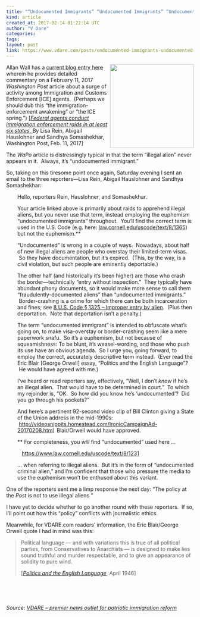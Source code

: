 ```yaml
---
title: "“Undocumented Immigrants” “Undocumented Immigrants” “Undocumented Immigrants” Aieee!!!"
kind: article
created_at: 2017-02-14 01:22:14 UTC
author: "V Dare"
categories: 
tags: 
layout: post
link: https://www.vdare.com/posts/undocumented-immigrants-undocumented-immigrants-undocumented-immigrants-aieee
---
```



<!--
   “Undocumented Immigrants” “Undocumented Immigrants” “Undocumented Immigrants” Aieee!!!             # => "I Made a Pretty Gem - Planet.rb"
   https://www.vdare.com/posts/undocumented-immigrants-undocumented-immigrants-undocumented-immigrants-aieee               # => "http://poteland.com/blog/i-made-a-pretty-gem-planet-dot-rb/"
   2017-02-14 01:22:14 UTC              # => "2012-04-14 05:17:00 UTC"
   &lt;div class=&quot;pf-content&quot;&gt;&lt;p&gt;&lt;img src=&quot;https://s3-us-west-2.amazonaws.com/vdare-live/wp-content/uploads/2017/02/13140045/trumpeffect-1024x608.jpg&quot; width=&quot;225&quot; align=&quot;right&quot;&gt;Allan Wall has a &lt;a href=&quot;http://www.vdare.com/posts/the-trump-effect-federal-officials-are-actually-enforcing-the-law&quot;&gt;current blog entry here&lt;/a&gt; wherein he provides detailed commentary on a February 11, 2017 &lt;em&gt;Washington Post&lt;/em&gt; article about a surge of activity among Immigration and Customs Enforcement [ICE] agents.  (Perhaps we should dub this “the immigration-enforcement awakening” or “the ICE spring.”) [&lt;em&gt;&lt;a href=&quot;https://www.washingtonpost.com/national/federal-agents-conduct-sweeping-immigration-enforcement-raids-in-at-least-6-states/2017/02/10/4b9f443a-efc8-11e6-b4ff-ac2cf509efe5_story.html?utm_term=.c81aca593ff2&quot;&gt;Federal agents conduct immigration enforcement raids in at least six states, &lt;/a&gt;&lt;/em&gt;By Lisa Rein, Abigail Hauslohner and Sandhya Somashekhar, Washington Post, Feb. 11, 2017]&lt;/p&gt;
&lt;p&gt;The &lt;em&gt;WaPo&lt;/em&gt; article is distressingly typical in that the term “illegal alien” never appears in it.  Always, it’s “undocumented immigrant.”&lt;/p&gt;
&lt;p&gt;So, taking on this tiresome point once again, Saturday evening I sent an email to the three reporters—Lisa Rein, Abigail Hauslohner and Sandhya Somashekhar:&lt;/p&gt;
&lt;p style=&quot;padding-left: 30px;&quot;&gt;Hello, reporters Rein, Hauslohner, and Somashekhar.&lt;/p&gt;
&lt;p style=&quot;padding-left: 30px;&quot;&gt;Your article linked above is primarily about raids to apprehend illegal aliens, but you never use that term, instead employing the euphemism “undocumented immigrants” throughout.  You’ll find the correct term is used in the U.S. Code (e.g. here: &lt;a href=&quot;https://www.law.cornell.edu/uscode/text/8/1365&quot;&gt;law.cornell.edu/uscode/text/8/1365&lt;/a&gt;) but not the euphemism.**&lt;/p&gt;
&lt;p style=&quot;padding-left: 30px;&quot;&gt;“Undocumented” is wrong in a couple of ways.  Nowadays, about half of new illegal aliens are people who overstay their limited-term visas.  So they have documentation, but it’s expired.  (This, by the way, is a civil violation, but such people are eminently deportable.)&lt;/p&gt;
&lt;p style=&quot;padding-left: 30px;&quot;&gt;The other half (and historically it’s been higher) are those who crash the border—technically “entry without inspection.”  They typically have abundant phony documents, so it would make more sense to call them “fraudulently-documented aliens” than “undocumented immigrants.”  Border-crashing is a crime for which there can be both incarceration and fines; see &lt;a href=&quot;https://www.law.cornell.edu/uscode/text/8/1325&quot;&gt;8 U.S. Code § 1325 – Improper entry by alien&lt;/a&gt;.  (Plus then deportation.  Note that deportation isn’t a penalty.)&lt;/p&gt;&lt;div id=&quot;57966237cc52c74a5e1363c4&quot; class=&quot;vdb_player vdb_57966237cc52c74a5e1363c456bcd17ce4b018167fea5539&quot;&gt;    &lt;/div&gt;
&lt;p style=&quot;padding-left: 30px;&quot;&gt;The term “undocumented immigrant” is intended to obfuscate what’s going on, to make visa-overstay or border-crashing seem like a mere paperwork snafu.  So it’s a euphemism, but not because of squeamishness: To be blunt, it’s weasel-wording, and those who push its use have an obvious agenda.  So I urge you, going forward, to employ the correct, accurately descriptive term instead.  (Ever read the Eric Blair [George Orwell] essay, “Politics and the English Language”?  He would have agreed with me.)&lt;/p&gt;
&lt;p style=&quot;padding-left: 30px;&quot;&gt;I’ve heard or read reporters say, effectively, “Well, I don’t &lt;em&gt;know&lt;/em&gt; if he’s an illegal alien.  That would have to be determined in court.”  To which my rejoinder is, “OK.  So how did you know he’s ‘undocumented’?  Did you go through his pockets?”&lt;/p&gt;
&lt;p style=&quot;padding-left: 30px;&quot;&gt;And here’s a pertinent 92-second video clip of Bill Clinton giving a State of the Union address in the mid-1990s:  &lt;a href=&quot;http://videosnippits.homestead.com/IronicCampaignAd-20170208.html&quot;&gt;http://videosnippits.homestead.com/IronicCampaignAd-20170208.html&lt;/a&gt;  Blair/Orwell would have approved.&lt;/p&gt;
&lt;p style=&quot;padding-left: 30px;&quot;&gt;** For completeness, you &lt;em&gt;will&lt;/em&gt; find “undocumented” used here …&lt;/p&gt;
&lt;p style=&quot;padding-left: 30px;&quot;&gt;   &lt;a href=&quot;https://www.law.cornell.edu/uscode/text/8/1231&quot;&gt;https://www.law.cornell.edu/uscode/text/8/1231&lt;/a&gt;&lt;/p&gt;
&lt;p style=&quot;padding-left: 30px;&quot;&gt;… when referring to illegal aliens.  But it’s in the form of “undocumented criminal alien,” and I’m confident that those who pressure the media to use the euphemism won’t be enthused about this variant.&lt;/p&gt;
&lt;p&gt;One of the reporters sent me a limp response the next day: “The policy at the &lt;em&gt;Post&lt;/em&gt; is not to use illegal aliens ”&lt;/p&gt;
&lt;p&gt;I have yet to decide whether to go another round with these reporters.  If so, I’ll point out how this “policy” conflicts with journalistic ethics.&lt;/p&gt;
&lt;p&gt;Meanwhile, for VDARE.com readers’ information, the Eric Blair/George Orwell quote I had in mind was this:&lt;/p&gt;
&lt;blockquote&gt;&lt;p&gt;Political language — and with variations this is true of all political parties, from Conservatives to Anarchists — is designed to make lies sound truthful and murder respectable, and to give an appearance of solidity to pure wind.&lt;/p&gt;
&lt;p&gt;[&lt;a href=&quot;http://www.orwell.ru/library/essays/politics/english/e_polit/&quot;&gt;&lt;em&gt;Politics and the English Language&lt;/em&gt;&lt;/a&gt;, April 1946]&lt;/p&gt;&lt;/blockquote&gt;
&lt;p&gt; &lt;/p&gt;
&lt;p&gt; &lt;/p&gt;
&lt;/div&gt;           # => "I’ve been hurting to write this ever since we had the idea of creating a Planet for Cubox..." (Continued)
   VDARE – premier news outlet for patriotic immigration reform              # => "This is where I tell you stuff"
   vdare-premier-news-outlet-for-patriotic-immigratio              # => "this-is-where-i-tell-you-stuff"
   https://www.vdare.com               # => "http://poteland.com/articles"
           # => "programming planet"
                 # => "go ruby jekyll"
                 # => "http://poteland.com/images/site-logo.png"
   V Dare                 # => "Pablo Astigarraga"
   @vdar                # => "poteland"
   http://twitter.com/@vdar            # => "http://twitter.com/poteland" -->
<div class="pf-content"><p><img src="https://s3-us-west-2.amazonaws.com/vdare-live/wp-content/uploads/2017/02/13140045/trumpeffect-1024x608.jpg" width="225" align="right">Allan Wall has a <a href="http://www.vdare.com/posts/the-trump-effect-federal-officials-are-actually-enforcing-the-law">current blog entry here</a> wherein he provides detailed commentary on a February 11, 2017 <em>Washington Post</em> article about a surge of activity among Immigration and Customs Enforcement [ICE] agents.  (Perhaps we should dub this “the immigration-enforcement awakening” or “the ICE spring.”) [<em><a href="https://www.washingtonpost.com/national/federal-agents-conduct-sweeping-immigration-enforcement-raids-in-at-least-6-states/2017/02/10/4b9f443a-efc8-11e6-b4ff-ac2cf509efe5_story.html?utm_term=.c81aca593ff2">Federal agents conduct immigration enforcement raids in at least six states, </a></em>By Lisa Rein, Abigail Hauslohner and Sandhya Somashekhar, Washington Post, Feb. 11, 2017]</p>
<p>The <em>WaPo</em> article is distressingly typical in that the term “illegal alien” never appears in it.  Always, it’s “undocumented immigrant.”</p>
<p>So, taking on this tiresome point once again, Saturday evening I sent an email to the three reporters—Lisa Rein, Abigail Hauslohner and Sandhya Somashekhar:</p>
<p style="padding-left: 30px;">Hello, reporters Rein, Hauslohner, and Somashekhar.</p>
<p style="padding-left: 30px;">Your article linked above is primarily about raids to apprehend illegal aliens, but you never use that term, instead employing the euphemism “undocumented immigrants” throughout.  You’ll find the correct term is used in the U.S. Code (e.g. here: <a href="https://www.law.cornell.edu/uscode/text/8/1365">law.cornell.edu/uscode/text/8/1365</a>) but not the euphemism.**</p>
<p style="padding-left: 30px;">“Undocumented” is wrong in a couple of ways.  Nowadays, about half of new illegal aliens are people who overstay their limited-term visas.  So they have documentation, but it’s expired.  (This, by the way, is a civil violation, but such people are eminently deportable.)</p>
<p style="padding-left: 30px;">The other half (and historically it’s been higher) are those who crash the border—technically “entry without inspection.”  They typically have abundant phony documents, so it would make more sense to call them “fraudulently-documented aliens” than “undocumented immigrants.”  Border-crashing is a crime for which there can be both incarceration and fines; see <a href="https://www.law.cornell.edu/uscode/text/8/1325">8 U.S. Code § 1325 – Improper entry by alien</a>.  (Plus then deportation.  Note that deportation isn’t a penalty.)</p><div id="57966237cc52c74a5e1363c4" class="vdb_player vdb_57966237cc52c74a5e1363c456bcd17ce4b018167fea5539">    </div>
<p style="padding-left: 30px;">The term “undocumented immigrant” is intended to obfuscate what’s going on, to make visa-overstay or border-crashing seem like a mere paperwork snafu.  So it’s a euphemism, but not because of squeamishness: To be blunt, it’s weasel-wording, and those who push its use have an obvious agenda.  So I urge you, going forward, to employ the correct, accurately descriptive term instead.  (Ever read the Eric Blair [George Orwell] essay, “Politics and the English Language”?  He would have agreed with me.)</p>
<p style="padding-left: 30px;">I’ve heard or read reporters say, effectively, “Well, I don’t <em>know</em> if he’s an illegal alien.  That would have to be determined in court.”  To which my rejoinder is, “OK.  So how did you know he’s ‘undocumented’?  Did you go through his pockets?”</p>
<p style="padding-left: 30px;">And here’s a pertinent 92-second video clip of Bill Clinton giving a State of the Union address in the mid-1990s:  <a href="http://videosnippits.homestead.com/IronicCampaignAd-20170208.html">http://videosnippits.homestead.com/IronicCampaignAd-20170208.html</a>  Blair/Orwell would have approved.</p>
<p style="padding-left: 30px;">** For completeness, you <em>will</em> find “undocumented” used here …</p>
<p style="padding-left: 30px;">   <a href="https://www.law.cornell.edu/uscode/text/8/1231">https://www.law.cornell.edu/uscode/text/8/1231</a></p>
<p style="padding-left: 30px;">… when referring to illegal aliens.  But it’s in the form of “undocumented criminal alien,” and I’m confident that those who pressure the media to use the euphemism won’t be enthused about this variant.</p>
<p>One of the reporters sent me a limp response the next day: “The policy at the <em>Post</em> is not to use illegal aliens ”</p>
<p>I have yet to decide whether to go another round with these reporters.  If so, I’ll point out how this “policy” conflicts with journalistic ethics.</p>
<p>Meanwhile, for VDARE.com readers’ information, the Eric Blair/George Orwell quote I had in mind was this:</p>
<blockquote><p>Political language — and with variations this is true of all political parties, from Conservatives to Anarchists — is designed to make lies sound truthful and murder respectable, and to give an appearance of solidity to pure wind.</p>
<p>[<a href="http://www.orwell.ru/library/essays/politics/english/e_polit/"><em>Politics and the English Language</em></a>, April 1946]</p></blockquote>
<p> </p>
<p> </p>
</div><div class="">
    <i>Source: <a href="https://www.vdare.com">VDARE – premier news outlet for patriotic immigration reform</a></i>
</div>
